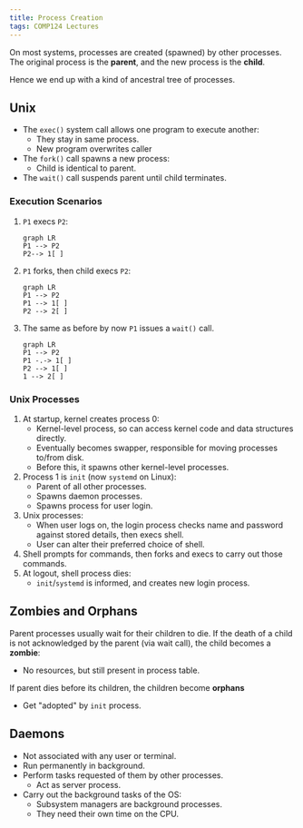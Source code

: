 ```yaml
---
title: Process Creation
tags: COMP124 Lectures
---
```

On most systems, processes are created (spawned) by other processes. The original process is the **parent**, and the new process is the **child**.

Hence we end up with a kind of ancestral
tree of processes.

## Unix
* The `exec()` system call allows one program to execute another:
	* They stay in same process.
	* New program overwrites caller
* The `fork()` call spawns a new process:
	* Child is identical to parent.
* The `wait()` call suspends parent until child terminates.

### Execution Scenarios

1. `P1` execs `P2`:

	```mermaid
	graph LR
	P1 --> P2 
	P2--> 1[ ]
	```
1. `P1` forks, then child execs `P2`:
	
	```mermaid
	graph LR
	P1 --> P2 
	P1 --> 1[ ]
	P2 --> 2[ ]
	```
1. The same as before by now `P1` issues a `wait()` call.
	
	```mermaid
	graph LR
	P1 --> P2 
	P1 -.-> 1[ ]
	P2 --> 1[ ]
	1 --> 2[ ]
	```

### Unix Processes

1. At startup, kernel creates process 0:
	* Kernel-level process, so can access kernel code and data structures directly.
	* Eventually becomes swapper, responsible for moving processes to/from disk.
	* Before this, it spawns other kernel-level processes.
1. Process 1 is `init` (now `systemd` on Linux):
	* Parent of all other processes.
	* Spawns daemon processes.
	* Spawns process for user login.
1. Unix processes:
	* When user logs on, the login process checks name and password against stored details, then execs shell.
	* User can alter their preferred choice of shell.
1. Shell prompts for commands, then forks and execs to carry out those commands.
1. At logout, shell process dies:
	* `init`/`systemd` is informed, and creates new login process.
	
## Zombies and Orphans
Parent processes usually wait for their children to die. If the death of a child is not acknowledged by the parent (via wait call), the child becomes a **zombie**:

* No resources, but still present in process table.

If parent dies before its children, the children become **orphans**

* Get "adopted" by `init` process.

## Daemons

* Not associated with any user or terminal.
* Run permanently in background.
* Perform tasks requested of them by other processes.
	* Act as server process.
* Carry out the background tasks of the OS:
	* Subsystem managers are background processes.
	* They need their own time on the CPU.